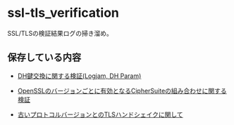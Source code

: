 # ssl-tls_verification

SSL/TLSの検証結果ログの掃き溜め。

## 保存している内容

- [DH鍵交換に関する検証(Logjam, DH Param)](https://github.com/yucharotaro/ssl-tls_verification/tree/main/logs/dh_param)

- [OpenSSLのバージョンごとに有効となるCipherSuiteの組み合わせに関する検証](https://github.com/yucharotaro/ssl-tls_verification/tree/main/logs/cipher_suite)

- [古いプロトコルバージョンとのTLSハンドシェイクに関して](https://github.com/yucharotaro/ssl-tls_verification/tree/main/logs/tls_handshake)
